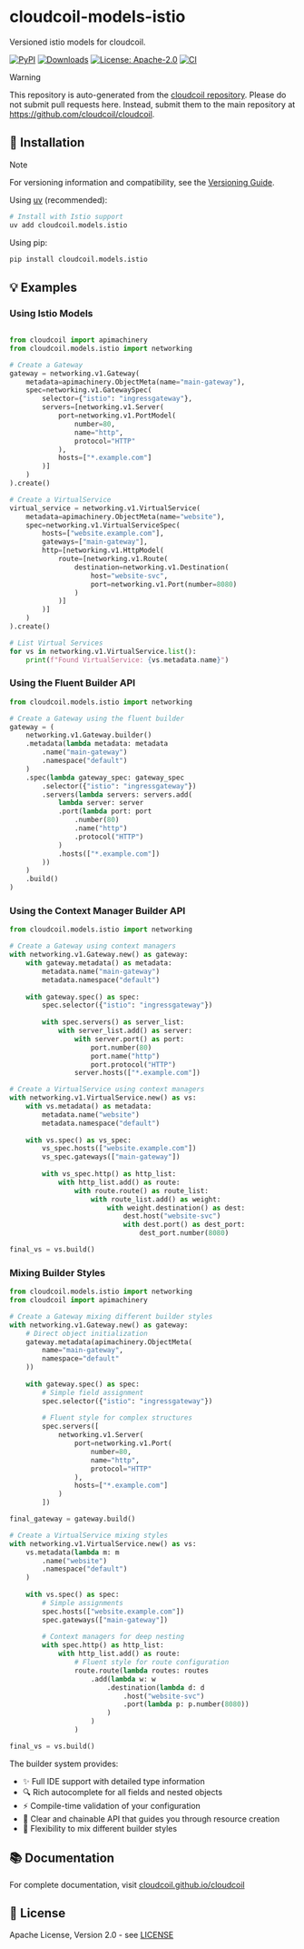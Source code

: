 # cloudcoil-models-istio

Versioned istio models for cloudcoil.

[![PyPI](https://img.shields.io/pypi/v/cloudcoil.models.istio.svg)](https://pypi.python.org/pypi/cloudcoil.models.istio)
[![Downloads](https://static.pepy.tech/badge/cloudcoil.models.istio)](https://pepy.tech/project/cloudcoil.models.istio)
[![License: Apache-2.0](https://img.shields.io/badge/License-Apache_2.0-blue.svg)](https://opensource.org/license/apache-2-0/)
[![CI](https://github.com/cloudcoil/models-istio/actions/workflows/ci.yml/badge.svg)](https://github.com/cloudcoil/models-istio/actions/workflows/ci.yml)
> [!WARNING]  
> This repository is auto-generated from the [cloudcoil repository](https://github.com/cloudcoil/cloudcoil/tree/main/models/istio). Please do not submit pull requests here. Instead, submit them to the main repository at https://github.com/cloudcoil/cloudcoil.

## 🔧 Installation

> [!NOTE]
> For versioning information and compatibility, see the [Versioning Guide](https://github.com/cloudcoil/cloudcoil/blob/main/VERSIONING.md).

Using [uv](https://github.com/astral-sh/uv) (recommended):

```bash
# Install with Istio support
uv add cloudcoil.models.istio
```

Using pip:

```bash
pip install cloudcoil.models.istio
```

## 💡 Examples

### Using Istio Models

```python

from cloudcoil import apimachinery
from cloudcoil.models.istio import networking

# Create a Gateway
gateway = networking.v1.Gateway(
    metadata=apimachinery.ObjectMeta(name="main-gateway"),
    spec=networking.v1.GatewaySpec(
        selector={"istio": "ingressgateway"},
        servers=[networking.v1.Server(
            port=networking.v1.PortModel(
                number=80,
                name="http",
                protocol="HTTP"
            ),
            hosts=["*.example.com"]
        )]
    )
).create()

# Create a VirtualService
virtual_service = networking.v1.VirtualService(
    metadata=apimachinery.ObjectMeta(name="website"),
    spec=networking.v1.VirtualServiceSpec(
        hosts=["website.example.com"],
        gateways=["main-gateway"],
        http=[networking.v1.HttpModel(
            route=[networking.v1.Route(
                destination=networking.v1.Destination(
                    host="website-svc",
                    port=networking.v1.Port(number=8080)
                )
            )]
        )]
    )
).create()

# List Virtual Services
for vs in networking.v1.VirtualService.list():
    print(f"Found VirtualService: {vs.metadata.name}")
```

### Using the Fluent Builder API

```python
from cloudcoil.models.istio import networking

# Create a Gateway using the fluent builder
gateway = (
    networking.v1.Gateway.builder()
    .metadata(lambda metadata: metadata
        .name("main-gateway")
        .namespace("default")
    )
    .spec(lambda gateway_spec: gateway_spec
        .selector({"istio": "ingressgateway"})
        .servers(lambda servers: servers.add(
            lambda server: server
            .port(lambda port: port
                .number(80)
                .name("http")
                .protocol("HTTP")
            )
            .hosts(["*.example.com"])
        ))
    )
    .build()
)
```

### Using the Context Manager Builder API

```python
from cloudcoil.models.istio import networking

# Create a Gateway using context managers
with networking.v1.Gateway.new() as gateway:
    with gateway.metadata() as metadata:
        metadata.name("main-gateway")
        metadata.namespace("default")
    
    with gateway.spec() as spec:
        spec.selector({"istio": "ingressgateway"})
        
        with spec.servers() as server_list:
            with server_list.add() as server:
                with server.port() as port:
                    port.number(80)
                    port.name("http")
                    port.protocol("HTTP")
                server.hosts(["*.example.com"])

# Create a VirtualService using context managers
with networking.v1.VirtualService.new() as vs:
    with vs.metadata() as metadata:
        metadata.name("website")
        metadata.namespace("default")
    
    with vs.spec() as vs_spec:
        vs_spec.hosts(["website.example.com"])
        vs_spec.gateways(["main-gateway"])
        
        with vs_spec.http() as http_list:
            with http_list.add() as route:
                with route.route() as route_list:
                    with route_list.add() as weight:
                        with weight.destination() as dest:
                            dest.host("website-svc")
                            with dest.port() as dest_port:
                                dest_port.number(8080)

final_vs = vs.build()
```

### Mixing Builder Styles

```python
from cloudcoil.models.istio import networking
from cloudcoil import apimachinery

# Create a Gateway mixing different builder styles
with networking.v1.Gateway.new() as gateway:
    # Direct object initialization
    gateway.metadata(apimachinery.ObjectMeta(
        name="main-gateway",
        namespace="default"
    ))
    
    with gateway.spec() as spec:
        # Simple field assignment
        spec.selector({"istio": "ingressgateway"})
        
        # Fluent style for complex structures
        spec.servers([
            networking.v1.Server(
                port=networking.v1.Port(
                    number=80,
                    name="http",
                    protocol="HTTP"
                ),
                hosts=["*.example.com"]
            )
        ])

final_gateway = gateway.build()

# Create a VirtualService mixing styles
with networking.v1.VirtualService.new() as vs:
    vs.metadata(lambda m: m
        .name("website")
        .namespace("default")
    )
    
    with vs.spec() as spec:
        # Simple assignments
        spec.hosts(["website.example.com"])
        spec.gateways(["main-gateway"])
        
        # Context managers for deep nesting
        with spec.http() as http_list:
            with http_list.add() as route:
                # Fluent style for route configuration
                route.route(lambda routes: routes
                    .add(lambda w: w
                        .destination(lambda d: d
                            .host("website-svc")
                            .port(lambda p: p.number(8080))
                        )
                    )
                )

final_vs = vs.build()
```

The builder system provides:
- ✨ Full IDE support with detailed type information
- 🔍 Rich autocomplete for all fields and nested objects
- ⚡ Compile-time validation of your configuration
- 🎯 Clear and chainable API that guides you through resource creation
- 🔀 Flexibility to mix different builder styles

## 📚 Documentation

For complete documentation, visit [cloudcoil.github.io/cloudcoil](https://cloudcoil.github.io/cloudcoil)

## 📜 License

Apache License, Version 2.0 - see [LICENSE](LICENSE)
